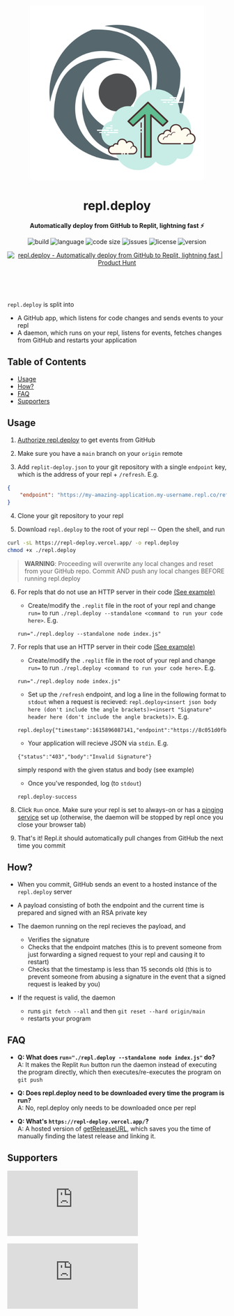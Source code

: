 <div align="center">
    <img src="assets/logo.svg" width="400" height="400" alt="blueprint illustration">
    <h1>repl.deploy</h1>
    <p>
        <b>Automatically deploy from GitHub to Replit, lightning fast ⚡️</b>
    </p>
    <p>
        <img alt="build" src="https://img.shields.io/github/workflow/status/KhushrajRathod/repl.deploy/release">
        <img alt="language" src="https://img.shields.io/github/languages/top/KhushrajRathod/repl.deploy" >
        <img alt="code size" src="https://img.shields.io/github/languages/code-size/KhushrajRathod/repl.deploy">
        <img alt="issues" src="https://img.shields.io/github/issues/KhushrajRathod/repl.deploy" >
        <img alt="license" src="https://img.shields.io/github/license/KhushrajRathod/repl.deploy">
        <img alt="version" src="https://img.shields.io/github/v/release/KhushrajRathod/repl.deploy">
    </p>
    <p>
        <a href="https://www.producthunt.com/posts/repl-deploy?utm_source=badge-featured&utm_medium=badge&utm_souce=badge-repl-deploy" target="_blank"><img src="https://api.producthunt.com/widgets/embed-image/v1/featured.svg?post_id=288767&theme=dark" alt="repl.deploy - Automatically deploy from GitHub to Replit, lightning fast | Product Hunt" style="width: 250px; height: 54px;" width="250" height="54" /></a>
    </p>
    <br>
    <br>
    <br>
</div>

`repl.deploy` is split into

- A GitHub app, which listens for code changes and sends events to your repl
- A daemon, which runs on your repl, listens for events, fetches changes from
  GitHub and restarts your application 

## Table of Contents

- [Usage](#usage)
- [How?](#how)
- [FAQ](#faq)
- [Supporters](#supporters)

## Usage

1. [Authorize
   repl.deploy](https://github.com/apps/repl-deploy/installations/new) to get
   events from GitHub

2. Make sure you have a `main` branch on your `origin` remote

3. Add `replit-deploy.json` to your git repository with a single `endpoint` key,
   which is the address of your repl + `/refresh`. E.g.
```json
{
    "endpoint": "https://my-amazing-application.my-username.repl.co/refresh"    
}
```

4. Clone your git repository to your repl

5. Download `repl.deploy` to the root of your repl -- Open the shell, and run
```bash
curl -sL https://repl-deploy.vercel.app/ -o repl.deploy
chmod +x ./repl.deploy
```

> **WARNING**: Proceeding will overwrite any local changes and reset from your GitHub repo. Commit AND push any local changes BEFORE running repl.deploy

6. For repls that do not use an HTTP server in their code [(See
   example)](https://github.com/KhushrajSandbox/repl.deploy-standalone-example)
    - Create/modify the `.replit` file in the root of your repl and change
      `run=` to run `./repl.deploy --standalone <command to run your code
      here>`. E.g.
    ```
    run="./repl.deploy --standalone node index.js"
    ```

7. For repls that use an HTTP server in their code [(See
   example)](https://github.com/KhushrajSandbox/repl.deploy-http-example)
    - Create/modify the `.replit` file in the root of your repl and change
      `run=` to run `./repl.deploy <command to run your code here>`. E.g.
    ```
    run="./repl.deploy node index.js"
    ```
    - Set up the `/refresh` endpoint, and log a line in the following format to
      `stdout` when a request is recieved: `repl.deploy<insert json body here
      (don't include the angle brackets)><insert "Signature" header here (don't
      include the angle brackets)>`. E.g.
    ```
    repl.deploy{"timestamp":1615896087141,"endpoint":"https://8c051d0fbc4b.ngrok.io/refresh"}ostjM6/jGmHbRWcHazxKWSPmvgvoIryI9XxLgNKgxPCKRW==
    ```
    - Your application will recieve JSON via `stdin`. E.g.
    ```
    {"status":"403","body":"Invalid Signature"}
    ```
    simply respond with the given status and body (see example)
    - Once you've responded, log (to `stdout`)
    ```
    repl.deploy-success
    ```

8. Click `Run` once. Make sure your repl is set to always-on or has a [pinging
   service](https://uptimerobot.com) set up (otherwise, the daemon will be
   stopped by repl once you close your browser tab)

9. That's it! Repl.it should automatically pull changes from GitHub the next
   time you commit

## How? 

- When you commit, GitHub sends an event to a hosted instance of the
  `repl.deploy` server

- A payload consisting of both the endpoint and the current time is prepared and
  signed with an RSA private key

- The daemon running on the repl recieves the payload, and
    - Verifies the signature
    - Checks that the endpoint matches (this is to prevent someone from just
      forwarding a signed request to your repl and causing it to restart)
    - Checks that the timestamp is less than 15 seconds old (this is to prevent
      someone from abusing a signature in the event that a signed request is
      leaked by you)

- If the request is valid, the daemon 
    - runs `git fetch --all` and then `git reset --hard origin/main`
    - restarts your program

## FAQ

- **Q: What does `run="./repl.deploy --standalone node index.js"` do?**  
  A: It makes the Replit `Run` button run the daemon instead of executing the
  program directly, which then executes/re-executes the program on `git push`
 
- **Q: Does repl.deploy need to be downloaded every time the program is run?**  
  A: No, repl.deploy only needs to be downloaded once per repl
  
- **Q: What's `https://repl-deploy.vercel.app/`?**  
  A: A hosted version of
  [getReleaseURL](https://github.com/KhushrajRathod/getReleaseURL), which saves
  you the time of manually finding the latest release and linking it.

## Supporters

[![Stargazers repo roster for @KhushrajRathod/repl.deploy](https://reporoster.com/stars/KhushrajRathod/repl.deploy)](https://github.com/KhushrajRathod/repl.deploy/stargazers)

[![Forkers repo roster for @KhushrajRathod/repl.deploy](https://reporoster.com/forks/KhushrajRathod/repl.deploy)](https://github.com/KhushrajRathod/repl.deploy/network/members)
